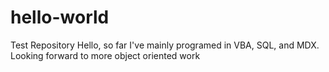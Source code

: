 # hello-world
Test Repository
Hello, so far I've mainly programed in VBA, SQL, and MDX. Looking forward to more object oriented work
